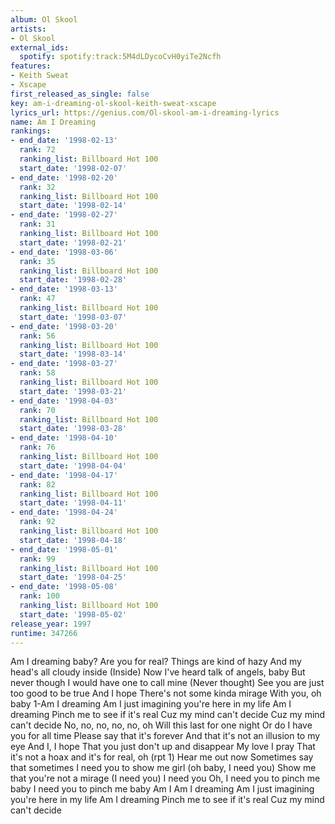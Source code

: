 ```yaml
---
album: Ol Skool
artists:
- Ol Skool
external_ids:
  spotify: spotify:track:5M4dLDycoCvH0yiTe2Ncfh
features:
- Keith Sweat
- Xscape
first_released_as_single: false
key: am-i-dreaming-ol-skool-keith-sweat-xscape
lyrics_url: https://genius.com/Ol-skool-am-i-dreaming-lyrics
name: Am I Dreaming
rankings:
- end_date: '1998-02-13'
  rank: 72
  ranking_list: Billboard Hot 100
  start_date: '1998-02-07'
- end_date: '1998-02-20'
  rank: 32
  ranking_list: Billboard Hot 100
  start_date: '1998-02-14'
- end_date: '1998-02-27'
  rank: 31
  ranking_list: Billboard Hot 100
  start_date: '1998-02-21'
- end_date: '1998-03-06'
  rank: 35
  ranking_list: Billboard Hot 100
  start_date: '1998-02-28'
- end_date: '1998-03-13'
  rank: 47
  ranking_list: Billboard Hot 100
  start_date: '1998-03-07'
- end_date: '1998-03-20'
  rank: 56
  ranking_list: Billboard Hot 100
  start_date: '1998-03-14'
- end_date: '1998-03-27'
  rank: 58
  ranking_list: Billboard Hot 100
  start_date: '1998-03-21'
- end_date: '1998-04-03'
  rank: 70
  ranking_list: Billboard Hot 100
  start_date: '1998-03-28'
- end_date: '1998-04-10'
  rank: 76
  ranking_list: Billboard Hot 100
  start_date: '1998-04-04'
- end_date: '1998-04-17'
  rank: 82
  ranking_list: Billboard Hot 100
  start_date: '1998-04-11'
- end_date: '1998-04-24'
  rank: 92
  ranking_list: Billboard Hot 100
  start_date: '1998-04-18'
- end_date: '1998-05-01'
  rank: 99
  ranking_list: Billboard Hot 100
  start_date: '1998-04-25'
- end_date: '1998-05-08'
  rank: 100
  ranking_list: Billboard Hot 100
  start_date: '1998-05-02'
release_year: 1997
runtime: 347266
---
```

Am I dreaming baby?
Are you for real?
Things are kind of hazy
And my head's all cloudy inside (Inside)
Now I've heard talk of angels, baby
But never though I would have one to call mine
(Never thought)
See you are just too good to be true
And I hope
There's not some kinda mirage
With you, oh baby
1-Am I dreaming
Am I just imagining you're here in my life
Am I dreaming
Pinch me to see if it's real
Cuz my mind can't decide
Cuz my mind can't decide
No, no, no, no, no, oh
Will this last for one night
Or do I have you for all time
Please say that it's forever
And that it's not an illusion to my eye
And I, I hope
That you just don't up and disappear
My love I pray
That it's not a hoax and it's for real, oh
(rpt 1)
Hear me out now
Sometimes say that sometimes
I need you to show me girl
(oh baby, I need you)
Show me that you're not a mirage
(I need you)
I need you
Oh, I need you to pinch me baby
I need you to pinch me baby
Am I
Am I dreaming
Am I just imagining you're here in my life
Am I dreaming
Pinch me to see if it's real
Cuz my mind can't decide
